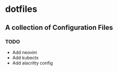 # dotfiles

## A collection of Configuration Files

### TODO

- Add neovim
- Add kubectx
- Add alacritty config
